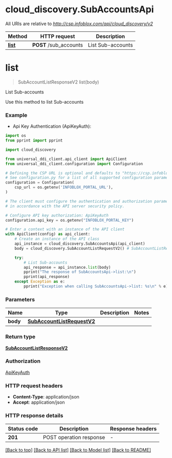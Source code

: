 # cloud_discovery.SubAccountsApi

All URIs are relative to *http://csp.infoblox.com/api/cloud_discovery/v2*

Method | HTTP request | Description
------------- | ------------- | -------------
[**list**](SubAccountsApi.md#list) | **POST** /sub_accounts | List Sub-accounts


# **list**
> SubAccountListResponseV2 list(body)

List Sub-accounts

Use this method to list Sub-accounts

### Example

* Api Key Authentication (ApiKeyAuth):
```python
import os
from pprint import pprint

import cloud_discovery

from universal_ddi_client.api_client import ApiClient
from universal_ddi_client.configuration import Configuration

# Defining the CSP URL is optional and defaults to "https://csp.infoblox.com"
# See configuration.py for a list of all supported configuration parameters.
configuration = Configuration(
    csp_url = os.getenv('INFOBLOX_PORTAL_URL'),
)

# The client must configure the authentication and authorization parameters
# in accordance with the API server security policy.

# Configure API key authorization: ApiKeyAuth
configuration.api_key = os.getenv("INFOBLOX_PORTAL_KEY")

# Enter a context with an instance of the API client
with ApiClient(config) as api_client:
    # Create an instance of the API class
    api_instance = cloud_discovery.SubAccountsApi(api_client)
    body = cloud_discovery.SubAccountListRequestV2() # SubAccountListRequestV2 | 

    try:
        # List Sub-accounts
        api_response = api_instance.list(body)
        pprint("The response of SubAccountsApi->list:\n")
        pprint(api_response)
    except Exception as e:
        pprint("Exception when calling SubAccountsApi->list: %s\n" % e)
```



### Parameters


Name | Type | Description  | Notes
------------- | ------------- | ------------- | -------------
 **body** | [**SubAccountListRequestV2**](SubAccountListRequestV2.md)|  | 

### Return type

[**SubAccountListResponseV2**](SubAccountListResponseV2.md)

### Authorization

[ApiKeyAuth](../README.md#ApiKeyAuth)

### HTTP request headers

 - **Content-Type**: application/json
 - **Accept**: application/json

### HTTP response details

| Status code | Description | Response headers |
|-------------|-------------|------------------|
**201** | POST operation response |  -  |

[[Back to top]](#) [[Back to API list]](../README.md#documentation-for-api-endpoints) [[Back to Model list]](../README.md#documentation-for-models) [[Back to README]](../README.md)

